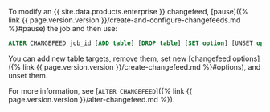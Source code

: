 To modify an {{ site.data.products.enterprise }} changefeed, [pause]({% link {{ page.version.version }}/create-and-configure-changefeeds.md %}#pause) the job and then use:

~~~ sql
ALTER CHANGEFEED job_id [ADD table] [DROP table] [SET option] [UNSET option];
~~~

You can add new table targets, remove them, set new [changefeed options]({% link {{ page.version.version }}/create-changefeed.md %}#options), and unset them.

For more information, see [`ALTER CHANGEFEED`]({% link {{ page.version.version }}/alter-changefeed.md %}).

